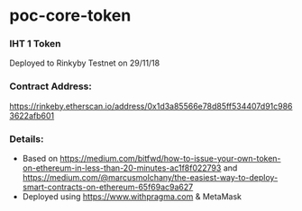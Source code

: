 # poc-core-token

### IHT 1 Token 
Deployed to Rinkyby Testnet on 29/11/18

### Contract Address:
https://rinkeby.etherscan.io/address/0x1d3a85566e78d85ff534407d91c9863622afb601

### Details:
- Based on https://medium.com/bitfwd/how-to-issue-your-own-token-on-ethereum-in-less-than-20-minutes-ac1f8f022793 and https://medium.com/@marcusmolchany/the-easiest-way-to-deploy-smart-contracts-on-ethereum-65f69ac9a627
- Deployed using https://www.withpragma.com & MetaMask